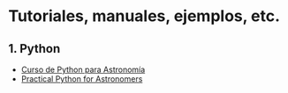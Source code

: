 # Tutoriales, manuales, ejemplos, etc.


## 1. Python
* [Curso de Python para Astronomía](http://research.iac.es/sieinvens/python-course/index.html)
* [Practical Python for Astronomers](https://python4astronomers.github.io/)
